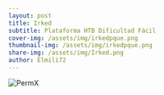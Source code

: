 ```yaml
---
layout: post
title: Irked
subtitle: Plataforma HTB Dificultad Fácil
cover-img: /assets/img/irkedpque.png
thumbnail-img: /assets/img/irkedpque.png
share-img: /assets/img/Irked.png
author: Elmili72
---
```

![PermX](https://github.com/user-attachments/assets/9fe46ea2-3f7a-4e45-8eaa-1dbe4607bb31)
